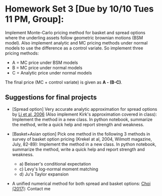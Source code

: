 # Homework Set 3 [Due by 10/10 Tues 11 PM, Group]:

Implement Monte-Carlo pricing method for basket and spread options where the underling assets follow geometric brownian motions (BSM model). Also implement analytic and MC pricing methods under normal models to use the difference as a control variate. So implement three pricing methods:

* A = MC price under BSM models
* B = MC price under normal models
* C = Analytic price under normal models

The final price (MC + control variate) is given as __A - (B-C)__.

## Suggestions for final projects

* [Spread option] Very accurate analytic approximation for spread options by [Li et al, 2006](https://ssrn.com/abstract_id=952747)
(Also implement Kirk's approximation covered in class): Implement the method in a new class. In python notebook, summarize the method, write a quick help and report strength and weakness.
* [Basket+Asian option] Pick one method in the following 3 methods in survey of basket option pricing (Krekel at al, 2004, Wilmott magazine, July, 82-89): Implement the method in a new class. In python notebook, summarize the method, write a quick help and report strength and weakness.
  * a) Beisser's conditional expectation 
  * c) Levy's log-normal moment matching
  * d) Ju's Taylor expansion

* A unified numerical method for both spread and basket options: [Choi (2017)](http://papers.ssrn.com/abstract_id=2913048): Contact me
